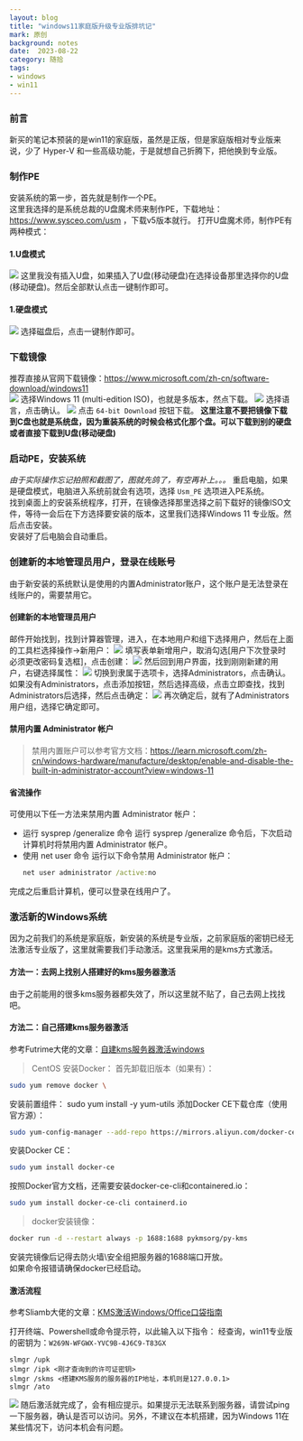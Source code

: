 ```yaml
---
layout: blog
title: "windows11家庭版升级专业版排坑记"
mark: 原创
background: notes
date:  2023-08-22
category: 随拾
tags:
- windows
- win11
---
```


### 前言
新买的笔记本预装的是win11的家庭版，虽然是正版，但是家庭版相对专业版来说，少了 Hyper-V 和一些高级功能，于是就想自己折腾下，把他换到专业版。  


### 制作PE
安装系统的第一步，首先就是制作一个PE。  
这里我选择的是系统总裁的U盘魔术师来制作PE，下载地址：https://www.sysceo.com/usm ，下载v5版本就行。 
打开U盘魔术师，制作PE有两种模式：

#### 1.U盘模式
![](QQ20230822104729.png)
这里我没有插入U盘，如果插入了U盘(移动硬盘)在选择设备那里选择你的U盘(移动硬盘)。然后全部默认点击一键制作即可。

#### 1.硬盘模式
![](QQ20230822105031.png)
选择磁盘后，点击一键制作即可。


### 下载镜像
推荐直接从官网下载镜像：https://www.microsoft.com/zh-cn/software-download/windows11  
![](QQ20230822105310.png)
选择Windows 11 (multi-edition ISO)，也就是多版本，然点下载。
![](QQ20230822105432.png)
选择语言，点击确认。
![](QQ20230822105512.png)
点击 `64-bit Download` 按钮下载。
__这里注意不要把镜像下载到C盘也就是系统盘，因为重装系统的时候会格式化那个盘。可以下载到别的硬盘或者直接下载到U盘(移动硬盘)__


### 启动PE，安装系统
_由于实际操作忘记拍照和截图了，图就先鸽了，有空再补上。。。_
重启电脑，如果是硬盘模式，电脑进入系统前就会有选项，选择 `Usm_PE` 选项进入PE系统。  
找到桌面上的安装系统程序，打开，在镜像选择那里选择之前下载好的镜像ISO文件，等待一会后在下方选择要安装的版本，这里我们选择Windows 11 专业版。然后点击安装。  
安装好了后电脑会自动重启。  


### 创建新的本地管理员用户，登录在线账号
由于新安装的系统默认是使用的内置Administrator账户，这个账户是无法登录在线账户的，需要禁用它。 

#### 创建新的本地管理员用户
邮件开始找到，找到计算器管理，进入，在本地用户和组下选择用户，然后在上面的工具栏选择操作->新用户：
![](2023-08-22-111724.png)
填写表单新增用户，取消勾选[用户下次登录时必须更改密码复选框]，点击创建：
![](2023-08-22-112007.png)
然后回到用户界面，找到刚刚新建的用户，右键选择属性：
![](2023-08-22-112213.png)
切换到隶属于选项卡，选择Administrators，点击确认。  
如果没有Administrators，点击添加按钮，然后选择高级，点击立即查找，找到Administrators后选择，然后点击确定：
![](20230822112430.png)
再次确定后，就有了Administrators用户组，选择它确定即可。

#### 禁用内置 Administrator 帐户 
> 禁用内置账户可以参考官方文档：https://learn.microsoft.com/zh-cn/windows-hardware/manufacture/desktop/enable-and-disable-the-built-in-administrator-account?view=windows-11
#### 省流操作
可使用以下任一方法来禁用内置 Administrator 帐户：
- 运行 sysprep /generalize 命令
  运行 sysprep /generalize 命令后，下次启动计算机时将禁用内置 Administrator 帐户。
- 使用 net user 命令
  运行以下命令禁用 Administrator 帐户：
  ```bat
  net user administrator /active:no
  ```
完成之后重启计算机，便可以登录在线用户了。


### 激活新的Windows系统
因为之前我们的系统是家庭版，新安装的系统是专业版，之前家庭版的密钥已经无法激活专业版了，这里就需要我们手动激活。这里我采用的是kms方式激活。
#### 方法一：去网上找别人搭建好的kms服务器激活
由于之前能用的很多kms服务器都失效了，所以这里就不贴了，自己去网上找找吧。

#### 方法二：自己搭建kms服务器激活
参考Futrime大佬的文章：[自建kms服务器激活windows](https://blog.futrime.com/zh-cn/p/%E8%87%AA%E5%BB%BAkms%E6%9C%8D%E5%8A%A1%E5%99%A8%E6%BF%80%E6%B4%BBwindows/)

> CentOS 安装Docker：
  首先卸载旧版本（如果有）：
  ```bash
  sudo yum remove docker \
  ```
  安装前置组件：
  sudo yum install -y yum-utils
  添加Docker CE下载仓库（使用官方源）：
  ```bash
  sudo yum-config-manager --add-repo https://mirrors.aliyun.com/docker-ce/linux/centos/docker-ce.repo
  ```
  安装Docker CE：
  ```bash
  sudo yum install docker-ce
  ```
  按照Docker官方文档，还需要安装docker-ce-cli和containered.io：
  ```bash
  sudo yum install docker-ce-cli containerd.io
  ```

> docker安装镜像：
  ```bash
  docker run -d --restart always -p 1688:1688 pykmsorg/py-kms
  ```
安装完镜像后记得去防火墙\安全组把服务器的1688端口开放。  
如果命令报错请确保docker已经启动。

#### 激活流程
参考Sliamb大佬的文章：[KMS激活Windows/Office口袋指南](https://blog.03k.org/post/kms.html)  

打开终端、Powershell或命令提示符，以此输入以下指令：
经查询，win11专业版的密钥为：`W269N-WFGWX-YVC9B-4J6C9-T83GX`
```shell
slmgr /upk
slmgr /ipk <刚才查询到的许可证密钥>
slmgr /skms <搭建KMS服务的服务器的IP地址，本机则是127.0.0.1>
slmgr /ato
```

![](20230822152838.png)
随后激活就完成了，会有相应提示。如果提示无法联系到服务器，请尝试ping一下服务器，确认是否可以访问。另外，不建议在本机搭建，因为Windows 11在某些情况下，访问本机会有问题。